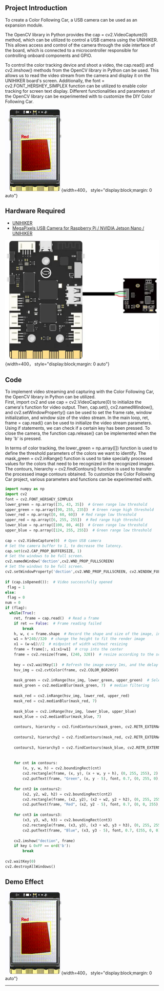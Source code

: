 ## **Project Introduction**
To create a Color Following Car, a USB camera can be used as an expansion module.   

The OpenCV library in Python provides the cap = cv2.VideoCapture(0) method, which can be utilized to control a USB camera using the UNIHIKER. This allows access and control of the camera through the side interface of the board, which is connected to a microcontroller responsible for controlling onboard components and GPIO.  

To control the color tracking device and shoot a video, the cap.read() and cv2.imshow() methods from the OpenCV library in Python can be used. This allows us to read the video stream from the camera and display it on the UNIHIKER board's screen. Additionally, the font = cv2.FONT_HERSHEY_SIMPLEX function can be utilized to enable color tracking for screen text display. Different functionalities and parameters of the OpenCV library can be experimented with to customize the DIY Color Following Car.  

![20240801_215948[00h00m04s-00h00m09s].gif](img/6_Color_Following_Car/1722520903525-bdfb4608-5d6a-4ebb-9f27-10da7bdebff7.gif){width=400， style="display:block;margin: 0 auto"}    

## **Hardware Required**

- [UNIHIKER](https://www.dfrobot.com/product-2691.html)
- [MegaPixels USB Camera for Raspberry Pi / NVIDIA Jetson Nano / UNIHIKER](https://www.dfrobot.com/product-2089.html)

![](img/6_Color_Following_Car/1692675829807-df9e3074-c792-46de-a6cf-32155c10c88b.png){width=400， style="display:block;margin: 0 auto"}    

## **Code**
To implement video streaming and capturing with the Color Following Car, the OpenCV library in Python can be utilized.   
First, import cv2 and use cap = cv2.VideoCapture(0) to initialize the camera's function for video output. Then, cap.set(), cv2.namedWindow(), and cv2.setWindowProperty() can be used to set the frame rate, window initialization, and window size of the video stream. In the main loop, ret, frame = cap.read() can be used to initialize the video stream parameters. Using if statements, we can check if a certain key has been pressed. To close the camera, the function cap.release() can be implemented when the key 'b' is pressed.   

In terms of color tracking, the lower_green = np.array([]) function is used to define the threshold parameters of the colors we want to identify. The mask_green = cv2.inRange() function is used to take specially processed values for the colors that need to be recognized in the recognized images. The contours, hierarchy = cv2.findContours() function is used to transfer the processed image contours obtained. To customize the Color Following Car project, various parameters and functions can be experimented with.  


```python
import numpy as np
import cv2
font = cv2.FONT_HERSHEY_SIMPLEX
lower_green = np.array([35, 43, 35])  # Green range low threshold
upper_green = np.array([90, 255, 235])  # Green range high threshold
lower_red = np.array([0, 60, 60])  # Red range low threshold
upper_red = np.array([6, 255, 255])  # Red range high threshold
lower_blue = np.array([100, 80, 46])  # Green range low threshold
upper_blue = np.array([124, 255, 255])  # Green range low threshold 

cap = cv2.VideoCapture(0)  # Open USB camera
# Set the camera buffer to 1, to decrease the latency.
cap.set(cv2.CAP_PROP_BUFFERSIZE, 1) 
# Set the windows to be full screen.
cv2.namedWindow('dection',cv2.WND_PROP_FULLSCREEN) 
# Set the windows to be full screen.
cv2.setWindowProperty('dection',cv2.WND_PROP_FULLSCREEN, cv2.WINDOW_FULLSCREEN) 

if (cap.isOpened()):  # Video successfully opened
 flag = 1
else:
 flag = 0
num = 0
if (flag):
  while(True):
    ret, frame = cap.read()  # Read a frame
    if ret == False:  # Frame reading failed
        break
    h, w, c = frame.shape  # Record the shape and size of the image, including height, width, and channel
    w1 = h*240//320  # change the height to fit the render image
    x1 = (w-w1)//2  # midpoint of width without resizing
    frame = frame[:, x1:x1+w1]  # crop into the center
    frame = cv2.resize(frame, (240, 320))  # resize according to the screen keeping the aspect ratio
    
    key = cv2.waitKey(1)  # Refresh the image every 1ms, and the delay cannot be 0, otherwise the read result will be a static frame
    hsv_img = cv2.cvtColor(frame, cv2.COLOR_BGR2HSV)   
      
    mask_green = cv2.inRange(hsv_img, lower_green, upper_green)  # Select based on color range
    mask_green = cv2.medianBlur(mask_green, 7)  # median filtering 
      
    mask_red = cv2.inRange(hsv_img, lower_red, upper_red) 
    mask_red = cv2.medianBlur(mask_red, 7)
      
    mask_blue = cv2.inRange(hsv_img, lower_blue, upper_blue)
    mask_blue = cv2.medianBlur(mask_blue, 7)

    contours, hierarchy = cv2.findContours(mask_green, cv2.RETR_EXTERNAL, cv2.CHAIN_APPROX_NONE)
    
    contours2, hierarchy2 = cv2.findContours(mask_red, cv2.RETR_EXTERNAL, cv2.CHAIN_APPROX_NONE)
    
    contours3, hierarchy3 = cv2.findContours(mask_blue, cv2.RETR_EXTERNAL, cv2.CHAIN_APPROX_NONE)
    

    for cnt in contours:
        (x, y, w, h) = cv2.boundingRect(cnt)
        cv2.rectangle(frame, (x, y), (x + w, y + h), (0, 255, 255), 2)
        cv2.putText(frame, "Green", (x, y - 5), font, 0.7, (0, 255, 0), 2)

    for cnt2 in contours2:
        (x2, y2, w2, h2) = cv2.boundingRect(cnt2)
        cv2.rectangle(frame, (x2, y2), (x2 + w2, y2 + h2), (0, 255, 255), 2)
        cv2.putText(frame, "Red", (x2, y2 - 5), font, 0.7, (0, 0, 255), 2)

    for cnt3 in contours3:
        (x3, y3, w3, h3) = cv2.boundingRect(cnt3)
        cv2.rectangle(frame, (x3, y3), (x3 + w3, y3 + h3), (0, 255, 255), 2)
        cv2.putText(frame, "Blue", (x3, y3 - 5), font, 0.7, (255, 0, 0), 2)
        
    cv2.imshow("dection", frame)
    if key & 0xFF == ord('b'):
        break

cv2.waitKey(0)
cv2.destroyAllWindows()
```
## **Demo Effect**
![20240801_215948[00h00m04s-00h00m09s].gif](img/6_Color_Following_Car/1722520924507-36034f34-ef0c-4519-9c2c-741f6a5c0b3e.gif){width=400， style="display:block;margin: 0 auto"}  


---
